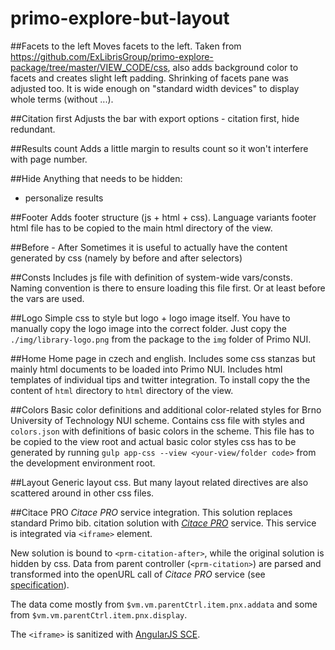 # primo-explore-but-layout

##Facets to the left
Moves facets to the left. Taken from https://github.com/ExLibrisGroup/primo-explore-package/tree/master/VIEW_CODE/css, also adds background color to facets and creates slight left padding. Shrinking of facets pane
was adjusted too. It is wide enough on "standard width devices" to display whole terms (without ...). 

##Citation first
Adjusts the bar with export options - citation first, hide redundant.

##Results count
Adds a little margin to results count so it won't interfere with page number.

##Hide
Anything that needs to be hidden:
* personalize results

##Footer
Adds footer structure (js + html + css). Language variants footer html file has to be copied to the main html directory of the view.

##Before - After
Sometimes it is useful to actually have the content generated by css (namely by before and after selectors)

##Consts
Includes js file with definition of system-wide vars/consts. Naming convention is there to ensure loading this file first. Or at least before the vars are used.

##Logo
Simple css to style but logo + logo image itself. You have to manually copy the logo image into the correct folder.
Just copy the `./img/library-logo.png` from the package to the `img` folder of Primo NUI.

##Home
Home page in czech and english. Includes some css stanzas but mainly html documents to be loaded into Primo NUI. 
Includes html templates of individual tips and twitter integration.
To install copy the the content of `html` directory to `html` directory of the view.

##Colors
Basic color definitions and additional color-related styles for Brno University of Technology NUI scheme. Contains css file with styles and
`colors.json` with definitions of basic colors in the scheme. This file has to be copied to the view root and actual basic color styles css 
has to be generated by running `gulp app-css --view <your-view/folder code>` from the development environment root.

##Layout
Generic layout css. But many layout related directives are also scattered around in other css files.

##Citace PRO
_Citace PRO_ service integration. This solution replaces standard Primo bib. citation solution with [_Citace PRO_](https://www.citace.com/) service. This service is integrated via `<iframe>` element.

New solution is bound to `<prm-citation-after>`, while the original solution is hidden by css. Data from parent controller
(`<prm-citation>`) are parsed and transformed into the openURL call of _Citace PRO_ service (see [specification](https://docs.google.com/document/d/1O750bnggE5e22EU22gIP170Psa_I-YT31FjNB1VYTM0)). 

The data come mostly from `$vm.vm.parentCtrl.item.pnx.addata` and some from `$vm.vm.parentCtrl.item.pnx.display`.

The `<iframe>` is sanitized with [AngularJS SCE](https://docs.angularjs.org/api/ng/service/$sce).